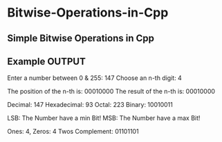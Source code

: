 # Bitwise-Operations-in-Cpp
## Simple Bitwise Operations in Cpp

## Example OUTPUT
Enter a number between 0 & 255: 147
Choose an n-th digit: 4

The position of the n-th is:  00010000
The result of the n-th is:    00010000

Decimal:                      147
Hexadecimal:                  93
Octal:                        223
Binary:                       10010011

LSB: The Number have a min Bit!
MSB: The Number have a max Bit!

Ones: 4, Zeros: 4
Twos Complement: 01101101
